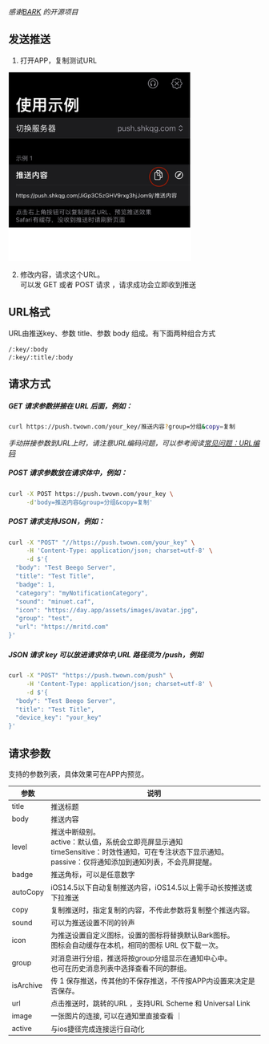  *感谢[BARK](https://github.com/Finb/Bark) 的开源项目*

## 发送推送 
1. 打开APP，复制测试URL 

<img src="../_media/example.jpg" width=365 />

2. 修改内容，请求这个URL。<br>
可以发 GET 或者 POST 请求 ，请求成功会立即收到推送 

## URL格式
URL由推送key、参数 title、参数 body 组成。有下面两种组合方式

```
/:key/:body 
/:key/:title/:body 
```

## 请求方式
##### GET 请求参数拼接在 URL 后面，例如：
```sh
curl https://push.twown.com/your_key/推送内容?group=分组&copy=复制
```
*手动拼接参数到URL上时，请注意URL编码问题，可以参考阅读[常见问题：URL编码](/faq?id=%e6%8e%a8%e9%80%81%e7%89%b9%e6%ae%8a%e5%ad%97%e7%ac%a6%e5%af%bc%e8%87%b4%e6%8e%a8%e9%80%81%e5%a4%b1%e8%b4%a5%ef%bc%8c%e6%af%94%e5%a6%82-%e6%8e%a8%e9%80%81%e5%86%85%e5%ae%b9%e5%8c%85%e5%90%ab%e9%93%be%e6%8e%a5%ef%bc%8c%e6%88%96%e6%8e%a8%e9%80%81%e5%bc%82%e5%b8%b8-%e6%af%94%e5%a6%82-%e5%8f%98%e6%88%90%e7%a9%ba%e6%a0%bc)*

##### POST 请求参数放在请求体中，例如：
```sh
curl -X POST https://push.twown.com/your_key \
     -d'body=推送内容&group=分组&copy=复制'
```
##### POST 请求支持JSON，例如：
```sh
curl -X "POST" "//https://push.twown.com/your_key" \
     -H 'Content-Type: application/json; charset=utf-8' \
     -d $'{
  "body": "Test Beego Server",
  "title": "Test Title",
  "badge": 1,
  "category": "myNotificationCategory",
  "sound": "minuet.caf",
  "icon": "https://day.app/assets/images/avatar.jpg",
  "group": "test",
  "url": "https://mritd.com"
}'
```

##### JSON 请求 key 可以放进请求体中,URL 路径须为 /push，例如
```sh
curl -X "POST" "https://push.twown.com/push" \
     -H 'Content-Type: application/json; charset=utf-8' \
     -d $'{
  "body": "Test Beego Server",
  "title": "Test Title",
  "device_key": "your_key"
}'
```

## 请求参数
支持的参数列表，具体效果可在APP内预览。

| 参数 | 说明 |
| ----- | ----------- |
| title | 推送标题 |
| body | 推送内容 |
| level | 推送中断级别。 <br>active：默认值，系统会立即亮屏显示通知<br>timeSensitive：时效性通知，可在专注状态下显示通知。<br>passive：仅将通知添加到通知列表，不会亮屏提醒。 |
| badge | 推送角标，可以是任意数字 |
| autoCopy | iOS14.5以下自动复制推送内容，iOS14.5以上需手动长按推送或下拉推送 |
| copy | 复制推送时，指定复制的内容，不传此参数将复制整个推送内容。 |
| sound | 可以为推送设置不同的铃声 |
| icon | 为推送设置自定义图标，设置的图标将替换默认Bark图标。<br>图标会自动缓存在本机，相同的图标 URL 仅下载一次。 |
| group | 对消息进行分组，推送将按group分组显示在通知中心中。<br>也可在历史消息列表中选择查看不同的群组。 |
| isArchive | 传 1 保存推送，传其他的不保存推送，不传按APP内设置来决定是否保存。 |
| url | 点击推送时，跳转的URL ，支持URL Scheme 和 Universal Link |
| image | 一张图片的连接, 可以在通知里直接查看 ｜
| active | 与ios捷径完成连接运行自动化 |